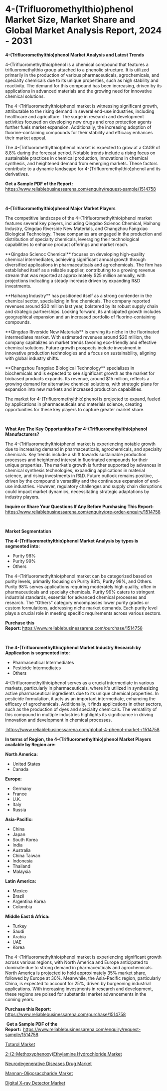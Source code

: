 <p><h1>4-(Trifluoromethylthio)phenol Market Size, Market Share and Global Market Analysis Report, 2024 - 2031</h1></p><p><strong>4-(Trifluoromethylthio)phenol Market Analysis and Latest Trends</strong></p>
<p><p>4-(Trifluoromethylthio)phenol is a chemical compound that features a trifluoromethylthio group attached to a phenolic structure. It is utilized primarily in the production of various pharmaceuticals, agrochemicals, and specialty chemicals due to its unique properties, such as high stability and reactivity. The demand for this compound has been increasing, driven by its applications in advanced materials and the growing need for innovative chemical solutions.</p><p>The 4-(Trifluoromethylthio)phenol market is witnessing significant growth, attributable to the rising demand in several end-use industries, including healthcare and agriculture. The surge in research and development activities focused on developing new drugs and crop protection agents further fuels market expansion. Additionally, the increasing adoption of fluorine-containing compounds for their stability and efficacy enhances their market appeal.</p><p>The 4-(Trifluoromethylthio)phenol market is expected to grow at a CAGR of 8.8% during the forecast period. Notable trends include a rising focus on sustainable practices in chemical production, innovations in chemical synthesis, and heightened demand from emerging markets. These factors contribute to a dynamic landscape for 4-(Trifluoromethylthio)phenol and its derivatives.</p></p>
<p><strong>Get a Sample PDF of the Report:&nbsp;</strong> <a href="https://www.reliablebusinessarena.com/enquiry/request-sample/1514758?utm_campaign=1730&utm_medium=2&utm_source=Github&utm_content=ia&utm_term=27102024&utm_id=4-trifluoromethylthiophenol">https://www.reliablebusinessarena.com/enquiry/request-sample/1514758</a></p>
<p>&nbsp;</p>
<p><strong>4-(Trifluoromethylthio)phenol Major Market Players</strong></p>
<p><p>The competitive landscape of the 4-(Trifluoromethylthio)phenol market features several key players, including Qingdao Scienoc Chemical, Haihang Industry, Qingdao Riverside New Materials, and Changzhou Fangxiao Biological Technology. These companies are engaged in the production and distribution of specialty chemicals, leveraging their technological capabilities to enhance product offerings and market reach.</p><p>**Qingdao Scienoc Chemical** focuses on developing high-quality chemical intermediates, achieving significant annual growth through diversified applications in pharmaceuticals and agrochemicals. The firm has established itself as a reliable supplier, contributing to a growing revenue stream that was reported at approximately $25 million annually, with projections indicating a steady increase driven by expanding R&D investments.</p><p>**Haihang Industry** has positioned itself as a strong contender in the chemical sector, specializing in fine chemicals. The company reported revenues around $30 million last year, bolstered by its robust supply chain and strategic partnerships. Looking forward, its anticipated growth includes geographical expansion and an increased portfolio of fluorine-containing compounds.</p><p>**Qingdao Riverside New Materials** is carving its niche in the fluorinated intermediates market. With estimated revenues around $20 million, the company capitalizes on market trends favoring eco-friendly and effective chemical solutions. Future growth prospects include investment in innovative production technologies and a focus on sustainability, aligning with global industry shifts.</p><p>**Changzhou Fangxiao Biological Technology** specializes in biochemicals and is expected to see significant growth as the market for biobased products expands. Its revenue, around $15 million, reflects a growing demand for alternative chemical solutions, with strategic plans for expansion into new markets and increased production capabilities.</p><p>The market for 4-(Trifluoromethylthio)phenol is projected to expand, fueled by applications in pharmaceuticals and materials science, creating opportunities for these key players to capture greater market share.</p></p>
<p>&nbsp;</p>
<p><strong>What Are The Key Opportunities For 4-(Trifluoromethylthio)phenol Manufacturers?</strong></p>
<p><p>The 4-(Trifluoromethylthio)phenol market is experiencing notable growth due to increasing demand in pharmaceuticals, agrochemicals, and specialty chemicals. Key trends include a shift towards sustainable production processes and heightened interest in fluorinated compounds for their unique properties. The market's growth is further supported by advances in chemical synthesis technologies, expanding applications in material science, and rising investments in R&D. Future outlook remains positive, driven by the compound's versatility and the continuous expansion of end-use industries. However, regulatory challenges and supply chain disruptions could impact market dynamics, necessitating strategic adaptations by industry players.</p></p>
<p><strong>Inquire or Share Your Questions If Any Before Purchasing This Report:</strong> <a href="https://www.reliablebusinessarena.com/enquiry/pre-order-enquiry/1514758?utm_campaign=1730&utm_medium=2&utm_source=Github&utm_content=ia&utm_term=27102024&utm_id=4-trifluoromethylthiophenol">https://www.reliablebusinessarena.com/enquiry/pre-order-enquiry/1514758</a></p>
<p>&nbsp;</p>
<p><strong>Market Segmentation</strong></p>
<p><strong>The 4-(Trifluoromethylthio)phenol Market Analysis by types is segmented into:</strong></p>
<p><ul><li>Purity 98%</li><li>Purity 99%</li><li>Others</li></ul></p>
<p><p>The 4-(Trifluoromethylthio)phenol market can be categorized based on purity levels, primarily focusing on Purity 98%, Purity 99%, and Others. Purity 98% serves applications requiring moderately high quality, often in pharmaceuticals and specialty chemicals. Purity 99% caters to stringent industrial standards, essential for advanced chemical processes and research. The "Others" category encompasses lower purity grades or custom formulations, addressing niche market demands. Each purity level plays a crucial role in meeting specific requirements across various sectors.</p></p>
<p><strong>Purchase this Report:&nbsp;</strong><a href="https://www.reliablebusinessarena.com/purchase/1514758?utm_campaign=1730&utm_medium=2&utm_source=Github&utm_content=ia&utm_term=27102024&utm_id=4-trifluoromethylthiophenol">https://www.reliablebusinessarena.com/purchase/1514758</a></p>
<p>&nbsp;</p>
<p><strong>The 4-(Trifluoromethylthio)phenol Market Industry Research by Application is segmented into:</strong></p>
<p><ul><li>Pharmaceutical Intermediates</li><li>Pesticide Intermediates</li><li>Others</li></ul></p>
<p><p>4-(Trifluoromethylthio)phenol serves as a crucial intermediate in various markets, particularly in pharmaceuticals, where it's utilized in synthesizing active pharmaceutical ingredients due to its unique chemical properties. In pesticide formulation, it acts as an important intermediate, enhancing the efficacy of agrochemicals. Additionally, it finds applications in other sectors, such as the production of dyes and specialty chemicals. The versatility of this compound in multiple industries highlights its significance in driving innovation and development in chemical processes.</p></p>
<p><a href="https://www.reliablebusinessarena.com/global-4-phenol-market-r1514758?utm_campaign=1730&utm_medium=2&utm_source=Github&utm_content=ia&utm_term=27102024&utm_id=4-trifluoromethylthiophenol">&nbsp;https://www.reliablebusinessarena.com/global-4-phenol-market-r1514758</a></p>
<p><strong>In terms of Region, the 4-(Trifluoromethylthio)phenol Market Players available by Region are:</strong></p>
<p>
    <p> <strong> North America: </strong>
        <ul>
            <li>United States</li>
            <li>Canada</li>
        </ul>
        </p> 
    <p> <strong> Europe: </strong>
        <ul>
            <li>Germany</li>
            <li>France</li>
            <li>U.K.</li>
            <li>Italy</li>
            <li>Russia</li>
        </ul>
        </p> 
    <p> <strong> Asia-Pacific: </strong>
        <ul>
            <li>China</li>
            <li>Japan</li>
            <li>South Korea</li>
            <li>India</li>
            <li>Australia</li>
            <li>China Taiwan</li>
            <li>Indonesia</li>
            <li>Thailand</li>
            <li>Malaysia</li>
        </ul>
        </p> 
    <p> <strong> Latin America: </strong>
        <ul>
            <li>Mexico</li>
            <li>Brazil</li>
            <li>Argentina Korea</li>
            <li>Colombia</li>
        </ul>
        </p> 
    <p> <strong> Middle East & Africa: </strong>
        <ul>
            <li>Turkey</li>
            <li>Saudi</li>
            <li>Arabia</li>
            <li>UAE</li>
            <li>Korea</li>
        </ul>
    </p>
    </p>
<p><p>The 4-(Trifluoromethylthio)phenol market is experiencing significant growth across various regions, with North America and Europe anticipated to dominate due to strong demand in pharmaceuticals and agrochemicals. North America is projected to hold approximately 35% market share, followed by Europe at 30%. Meanwhile, the Asia-Pacific region, particularly China, is expected to account for 25%, driven by burgeoning industrial applications. With increasing investments in research and development, these regions are poised for substantial market advancements in the coming years.</p></p>
<p><strong>Purchase this Report: </strong><a href="https://www.reliablebusinessarena.com/purchase/1514758?utm_campaign=1730&utm_medium=2&utm_source=Github&utm_content=ia&utm_term=27102024&utm_id=4-trifluoromethylthiophenol">https://www.reliablebusinessarena.com/purchase/1514758</a></p>
<p>&nbsp;<strong>Get a Sample PDF of the Report:&nbsp;&nbsp;</strong><a href="https://www.reliablebusinessarena.com/enquiry/request-sample/1514758?utm_campaign=1730&utm_medium=2&utm_source=Github&utm_content=ia&utm_term=27102024&utm_id=4-trifluoromethylthiophenol">https://www.reliablebusinessarena.com/enquiry/request-sample/1514758</a></p>
<p><strong></strong></p>
<p><p><a href="https://www.linkedin.com/pulse/totarol-market-research-report-exploring-size-revenue-analysis-tsrjf?utm_campaign=1730&utm_medium=2&utm_source=Github&utm_content=ia&utm_term=27102024&utm_id=4-trifluoromethylthiophenol">Totarol Market</a></p><p><a href="https://github.com/malandranz3ggo/Market-Research-Report-List-1/blob/main/2-2-methoxyphenoxyethylamine-hydrochloride-market.md?utm_campaign=1730&utm_medium=2&utm_source=Github&utm_content=ia&utm_term=27102024&utm_id=4-trifluoromethylthiophenol">2-(2-Methoxyphenoxy)Ethylamine Hydrochloride Market</a></p><p><a href="https://www.linkedin.com/pulse/neurodegenerative-diseases-drug-market-analysis-product-witzf?utm_campaign=1730&utm_medium=2&utm_source=Github&utm_content=ia&utm_term=27102024&utm_id=4-trifluoromethylthiophenol">Neurodegenerative Diseases Drug Market</a></p><p><a href="https://www.linkedin.com/pulse/global-mannan-oligosaccharide-market-exploring-share-trends-li17f?utm_campaign=1730&utm_medium=2&utm_source=Github&utm_content=ia&utm_term=27102024&utm_id=4-trifluoromethylthiophenol">Mannan-Oligosaccharide Market</a></p><p><a href="https://issuu.com/reportprime-2/docs/digital-x-ray-detector-market-size-_ef8f9b99fc7478?utm_campaign=1730&utm_medium=2&utm_source=Github&utm_content=ia&utm_term=27102024&utm_id=4-trifluoromethylthiophenol">Digital X-ray Detector Market</a></p></p>
